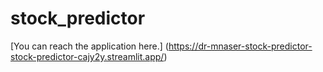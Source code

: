 # stock_predictor
[You can reach the application here.] (https://dr-mnaser-stock-predictor-stock-predictor-cajy2y.streamlit.app/)

